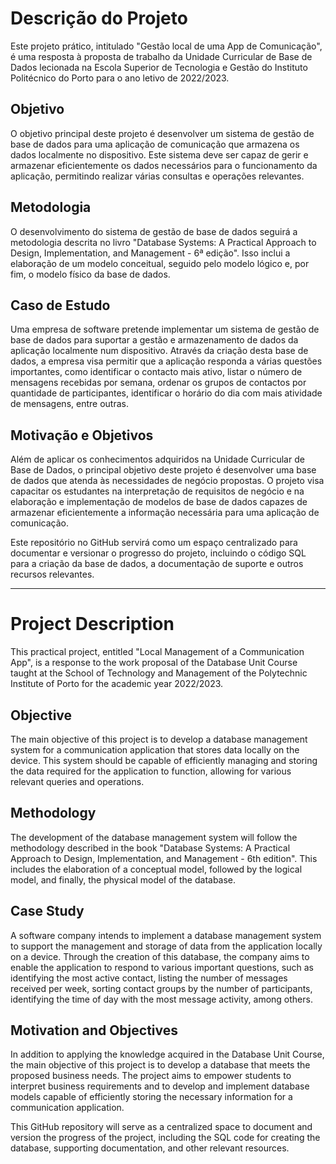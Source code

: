 # Descrição do Projeto

Este projeto prático, intitulado "Gestão local de uma App de Comunicação", é uma resposta à proposta de trabalho da Unidade Curricular de Base de Dados lecionada na Escola Superior de Tecnologia e Gestão do Instituto Politécnico do Porto para o ano letivo de 2022/2023.

## Objetivo

O objetivo principal deste projeto é desenvolver um sistema de gestão de base de dados para uma aplicação de comunicação que armazena os dados localmente no dispositivo. Este sistema deve ser capaz de gerir e armazenar eficientemente os dados necessários para o funcionamento da aplicação, permitindo realizar várias consultas e operações relevantes.

## Metodologia

O desenvolvimento do sistema de gestão de base de dados seguirá a metodologia descrita no livro "Database Systems: A Practical Approach to Design, Implementation, and Management - 6ª edição". Isso inclui a elaboração de um modelo conceitual, seguido pelo modelo lógico e, por fim, o modelo físico da base de dados.

## Caso de Estudo

Uma empresa de software pretende implementar um sistema de gestão de base de dados para suportar a gestão e armazenamento de dados da aplicação localmente num dispositivo. Através da criação desta base de dados, a empresa visa permitir que a aplicação responda a várias questões importantes, como identificar o contacto mais ativo, listar o número de mensagens recebidas por semana, ordenar os grupos de contactos por quantidade de participantes, identificar o horário do dia com mais atividade de mensagens, entre outras.

## Motivação e Objetivos

Além de aplicar os conhecimentos adquiridos na Unidade Curricular de Base de Dados, o principal objetivo deste projeto é desenvolver uma base de dados que atenda às necessidades de negócio propostas. O projeto visa capacitar os estudantes na interpretação de requisitos de negócio e na elaboração e implementação de modelos de base de dados capazes de armazenar eficientemente a informação necessária para uma aplicação de comunicação.

Este repositório no GitHub servirá como um espaço centralizado para documentar e versionar o progresso do projeto, incluindo o código SQL para a criação da base de dados, a documentação de suporte e outros recursos relevantes.

-------

# Project Description

This practical project, entitled "Local Management of a Communication App", is a response to the work proposal of the Database Unit Course taught at the School of Technology and Management of the Polytechnic Institute of Porto for the academic year 2022/2023.

## Objective

The main objective of this project is to develop a database management system for a communication application that stores data locally on the device. This system should be capable of efficiently managing and storing the data required for the application to function, allowing for various relevant queries and operations.

## Methodology

The development of the database management system will follow the methodology described in the book "Database Systems: A Practical Approach to Design, Implementation, and Management - 6th edition". This includes the elaboration of a conceptual model, followed by the logical model, and finally, the physical model of the database.

## Case Study

A software company intends to implement a database management system to support the management and storage of data from the application locally on a device. Through the creation of this database, the company aims to enable the application to respond to various important questions, such as identifying the most active contact, listing the number of messages received per week, sorting contact groups by the number of participants, identifying the time of day with the most message activity, among others.

## Motivation and Objectives

In addition to applying the knowledge acquired in the Database Unit Course, the main objective of this project is to develop a database that meets the proposed business needs. The project aims to empower students to interpret business requirements and to develop and implement database models capable of efficiently storing the necessary information for a communication application.

This GitHub repository will serve as a centralized space to document and version the progress of the project, including the SQL code for creating the database, supporting documentation, and other relevant resources.

